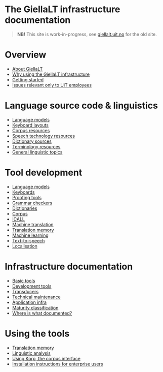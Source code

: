 # The GiellaLT infrastructure documentation

> **NB!** This site is work-in-progress, see [giellalt.uit.no](https://giellalt.uit.no) for the old site.

# Overview

- [About GiellaLT](AboutGiellaLT.md)
- [Why using the GiellaLT infrastructure](https://indigenous-langtech.uit.no)
- [Getting started](infra/GettingStarted.md)
- [Issues relevant only to UiT employees](https://giellalt.github.io/site-giellalt.uit.no/)

# Language source code & linguistics

<div class="twocolumn" markdown="1">

- [Language models            ](LanguageModels.md)
- [Keyboard layouts           ](KeyboardLayouts.md)
- [Corpus resources           ](CorpusResources.md)
- [Speech technology resources](SpeechTechnologyResources.md)
- [Dictionary sources         ](dicts/DictionarySources.md)
- [Terminology resources      ](TerminologyResources.md)
- [General linguistic topics  ](ling/common.md)

</div>

# Tool development

<div class="twocolumn" markdown="1">

- [Language models](lang/common/index.md)
- [Keyboards          ](keyboards/Overview.md)
- [Proofing tools     ](proof/index.md) <!-- skal kløyvast i spelling og hyph -->
- [Grammar checkers   ](proof/gramcheck/GrammarCheckerDocumentation.md)
- [Dictionaries       ](dicts/dicts.md)
- [Corpus             ](ling/corpusindex.md)
- [ICALL              ](ped/index.md)
- [Machine translation](mt/MachineTranslation.md)
- [Translation memory](tm/TranslationMemory.md)
- [Machine learning   ](ml/MachineLearning.md)
- [Text-to-speech     ](tts/index.md)
- [Localisation       ](localisation/Localisation.md)

</div>

# Infrastructure documentation

<div class="twocolumn" markdown="1">

- [Basic tools](tools/newunix.md)
- [Development tools](tools/tools.md)
- [Transducers](infra/Infrastructure.md)
- [Technical maintenance](infra/TechnicalMaintenance.md)
- [Application infra](infra/ApplicationInfrastructure.md)
- [Maturity classification](MaturityClassification.md)
- [Where is what documented?](DocumentationGuide.md)

</div>

# Using the tools

<div class="twocolumn" markdown="1">

- [Translation memory ](tm/TranslationMemory.md)
- [Linguistic analysis](ling/LinguisticAnalysis.md)
- [Using Korp, the corpus interface](lang/common/Korp_usage.md)
- [Installation instructions for enterprise users](https://divvun.github.io/enterprise/)

</div>

